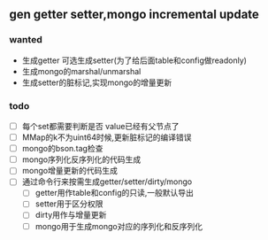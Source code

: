## gen getter setter,mongo incremental update
### wanted
- 生成getter 可选生成setter(为了给后面table和config做readonly)
- 生成mongo的marshal/unmarshal
- 生成setter的脏标记,实现mongo的增量更新

### todo
- [ ] 每个set都需要判断是否 value已经有父节点了
- [ ] MMap的k不为uint64时候,更新脏标记的编译错误
- [ ] mongo的bson.tag检查
- [ ] mongo序列化反序列化的代码生成
- [ ] mongo增量更新的代码生成
- [ ] 通过命令行来按需生成getter/setter/dirty/mongo
    - [ ] getter用作table和config的只读,一般默认导出
    - [ ] setter用于区分权限
    - [ ] dirty用作与增量更新
    - [ ] mongo用于生成mongo对应的序列化和反序列化
